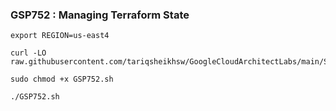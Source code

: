 ### GSP752 : Managing Terraform State 

```
export REGION=us-east4
```

```
curl -LO raw.githubusercontent.com/tariqsheikhsw/GoogleCloudArchitectLabs/main/Solutions/GSP752.sh

sudo chmod +x GSP752.sh

./GSP752.sh
```
